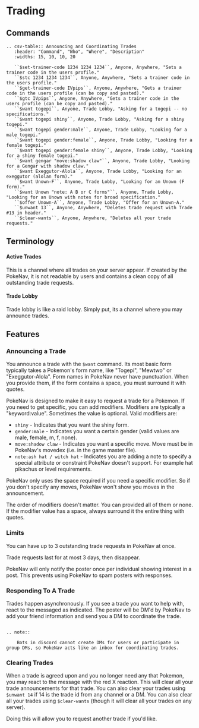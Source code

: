 # Trading

## Commands

```eval_rst
.. csv-table:: Announcing and Coordinating Trades
   :header: "Command", "Who", "Where", "Description"
   :widths: 15, 10, 10, 20

   ``$set-trainer-code 1234 1234 1234``, Anyone, Anywhere, "Sets a trainer code in the users profile."
   ``$stc 1234 1234 1234``, Anyone, Anywhere, "Sets a trainer code in the users profile."
   ``$get-trainer-code IVpips``, Anyone, Anywhere, "Gets a trainer code in the users profile (can be copy and pasted)."
   ``$gtc IVpips``, Anyone, Anywhere, "Gets a trainer code in the users profile (can be copy and pasted)."
   ``$want togepi``, Anyone, Trade Lobby, "Asking for a togepi -- no specifications."
   ``$want togepi shiny``, Anyone, Trade Lobby, "Asking for a shiny togepi."
   ``$want togepi gender:male``, Anyone, Trade Lobby, "Looking for a male togepi."
   ``$want togepi gender:female``, Anyone, Trade Lobby, "Looking for a female togepi."
   ``$want togepi gender:female shiny``, Anyone, Trade Lobby, "Looking for a shiny female togepi."
   ``$want gengar "move:shadow claw"``, Anyone, Trade Lobby, "Looking for a Gengar with shadow claw."
   ``$want Exeggutor-Alola``, Anyone, Trade Lobby, "Looking for an exeggutor (alolan form)."
   ``$want Unown-F``, Anyone, Trade Lobby, "Looking for an Unown (F form)."
   ``$want Unown "note: A B or C forms"``, Anyone, Trade Lobby, "Looking for an Unown with notes for broad specification."
   ``$offer Unown-A``, Anyone, Trade Lobby, "Offer for an Unown-A."
   ``$unwant 13``, Anyone, Anywhere, "Deletes trade request with Trade #13 in header."
   ``$clear-wants``, Anyone, Anywhere, "Deletes all your trade requests."
```

## Terminology

#### Active Trades

This is a channel where all trades on your server appear. If created by the PokeNav, it is not readable by users and contains a clean copy of all outstanding trade requests.

#### Trade Lobby

Trade lobby is like a raid lobby. Simply put, its a channel where you may announce trades. 

## Features

### Announcing a Trade

You announce a trade with the `$want` command. Its most basic form typically takes a Pokemon's form name, like "Togepi", "Mewtwo" or "Exeggutor-Alola". Form names in PokeNav never have punctuation. When you provide them, if the form contains a space, you must surround it with quotes.

PokeNav is designed to make it easy to request a trade for a Pokemon. If you need to get specific, you can add modifiers. Modifiers are typically a "keyword:value". Sometimes the value is optional. Valid modifiers are:

* `shiny` - Indicates that you want the shiny form.
* `gender:male` - Indicates you want a certain gender (valid values are male, female, m, f, none).
* `move:shadow claw` - Indicates you want a specific move. Move must be in PokeNav's movedex (i.e. in the game master file).
* `note:ash hat / witch hat` - Indicates you are adding a note to specify a special attribute or constraint PokeNav doesn't support. For example hat pikachus or level requirements.

PokeNav only uses the space required if you need a specific modifier. So if you don't specify any moves, PokeNav won't show you moves in the announcement.

The order of modifiers doesn't matter. You can provided all of them or none. If the modifier value has a space, always surround it the entire thing with quotes.

### Limits

You can have up to 3 outstanding trade requests in PokeNav at once.

Trade requests last for at most 3 days, then disappear.

PokeNav will only notify the poster once per individual showing interest in a post. This prevents using PokeNav to spam posters with responses.

### Responding To A Trade

Trades happen asynchronously. If you see a trade you want to help with, react to the messaged as indicated. The poster will be DM'd by PokeNav to add your friend information and send you a DM to coordinate the trade. 

```eval_rst

.. note::
    
    Bots in discord cannot create DMs for users or participate in group DMs, so PokeNav acts like an inbox for coordinating trades.
```

### Clearing Trades 

When a trade is agreed upon and you no longer need any that Pokemon, you may react to the message with the red X reaction. This will clear all your trade announcements for that trade. You can also clear your trades using `$unwant 14` if 14 is the trade id from any channel or a DM. You can also clear all your trades using `$clear-wants` (though it will clear all your trades on any server). 

Doing this will allow you to request another trade if you'd like.
